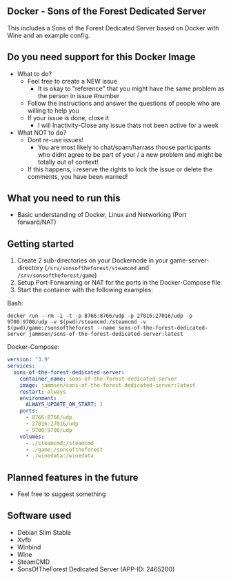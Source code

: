 ## Docker - Sons of the Forest Dedicated Server

This includes a Sons of the Forest Dedicated Server based on Docker with Wine and an example config.

## Do you need support for this Docker Image

- What to do?
  - Feel free to create a NEW issue
    - It is okay to "reference" that you might have the same problem as the person in issue #number
  - Follow the instructions and answer the questions of people who are willing to help you
  - If your issue is done, close it
    - I will Inactivity-Close any issue thats not been active for a week
- What NOT to do?
  - Dont re-use issues!
    - You are most likely to chat/spam/harrass thoose participants who didnt agree to be part of your / a new problem and might be totally out of context!
  - If this happens, i reserve the rights to lock the issue or delete the comments, you have been warned!

## What you need to run this

- Basic understanding of Docker, Linux and Networking (Port forward/NAT)

## Getting started

1. Create 2 sub-directories on your Dockernode in your game-server-directory (`/srv/sonsoftheforest/steamcmd` and `/srv/sonsoftheforest/game`)
2. Setup Port-Forwarning or NAT for the ports in the Docker-Compose file
3. Start the container with the following examples:


Bash:

```console
docker run --rm -i -t -p 8766:8766/udp -p 27016:27016/udp -p 9700:9700/udp -v $(pwd)/steamcmd:/steamcmd -v $(pwd)/game:/sonsoftheforest --name sons-of-the-forest-dedicated-server jammsen/sons-of-the-forest-dedicated-server:latest
```

Docker-Compose:

```yaml
version: '3.9'
services:
  sons-of-the-forest-dedicated-server:
    container_name: sons-of-the-forest-dedicated-server
    image: jammsen/sons-of-the-forest-dedicated-server:latest
    restart: always
    environment:
      ALWAYS_UPDATE_ON_START: 1
    ports:
      - 8766:8766/udp
      - 27016:27016/udp
      - 9700:9700/udp
    volumes:
      - ./steamcmd:/steamcmd
      - ./game:/sonsoftheforest
      - ./winedata:/winedata
```

## Planned features in the future

- Feel free to suggest something

## Software used

- Debian Slim Stable
- Xvfb
- Winbind
- Wine
- SteamCMD
- SonsOfTheForest Dedicated Server (APP-ID: 2465200)

